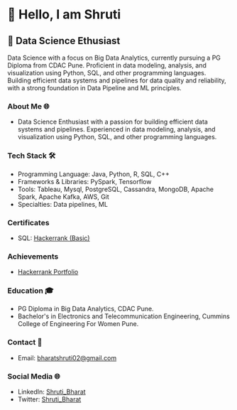 # 👋 Hello, I am Shruti

## 🚀 Data Science Ethusiast

Data Science with a focus on Big Data Analytics, currently pursuing a PG Diploma from CDAC Pune. Proficient in data modeling, analysis, and visualization using Python, SQL, and other programming languages. Building efficient data systems and pipelines for data quality and reliability, with a strong foundation in Data Pipeline and ML principles.

### About Me 🌐

- Data Science Enthusiast with a passion for building efficient data systems and pipelines. Experienced in data modeling, analysis, and visualization using Python, SQL, and other programming languages.

### Tech Stack 🛠️

- Programming Language: Java, Python, R, SQL, C++
- Frameworks & Libraries: PySpark, Tensorflow
- Tools: Tableau, Mysql, PostgreSQL, Cassandra, MongoDB, Apache Spark, Apache Kafka, AWS, Git
- Specialties: Data pipelines, ML

### Certificates
- SQL: [Hackerrank (Basic)](https://www.hackerrank.com/certificates/4a073b0c1d80)

### Achievements
- [Hackerrank Portfolio](https://www.hackerrank.com/bharatshruti02?badge=sql&stars=5&level=3&utm_campaign=social-buttons&utm_medium=twitter&utm_source=badge_share_profile&social=linkedin )

### Education 🎓

- PG Diploma in Big Data Analytics, CDAC Pune.
- Bachelor's in Electronics and Telecommunication Engineering, Cummins College of Engineering For Women Pune.

### Contact 📧

- Email: bharatshruti02@gmail.com

### Social Media 🌐

- LinkedIn: [Shruti_Bharat](https://www.linkedin.com/in/shrutibhrarat0105/)
- Twitter: [Shruti_Bharat](https://twitter.com/ShrutiBharat01)

